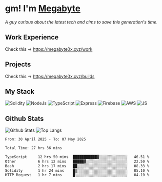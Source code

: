 # gm! I'm [Megabyte](https://megabyte0x.xyz/)

*A guy curious about the latest tech and aims to save this generation's time.*

## Work Experience

Check this -> https://megabyte0x.xyz/work

## Projects

Check this -> https://megabyte0x.xyz/builds

## My Stack

![Solidity](https://img.shields.io/badge/solidity-grey?style=for-the-badge&logo=solidity&logoColor=Green)
![NodeJs](https://img.shields.io/badge/NODE_JS-grey?style=for-the-badge&logo=nodedotjs&logoColor=Green)
![TypeScript](https://img.shields.io/badge/TS-grey?style=for-the-badge&logo=typescript&logoColor=Green)
![Express](https://img.shields.io/badge/EXPRESS-grey?style=for-the-badge&logo=EXPRESS&logoColor=Green)
![Firebase](https://img.shields.io/badge/EXPRESS-grey?style=for-the-badge&logo=EXPRESS&logoColor=Green)
![AWS](https://img.shields.io/badge/AWS-grey?style=for-the-badge&logo=amazonaws&logoColor=Yellow)
![JS](https://img.shields.io/badge/JS-grey?style=for-the-badge&logo=javascript&logoColor=Green)

## Github Stats

![Github Stats](https://github-readme-stats.vercel.app/api?username=megabyte0x&show_icons=true&theme=dark&hide_border=true&bg_color=0D1117) ![Top Langs](https://github-readme-stats.vercel.app/api/top-langs/?username=megabyte0x&layout=compact&theme=dark)

<!--START_SECTION:waka-->

```txt
From: 30 April 2025 - To: 07 May 2025

Total Time: 27 hrs 36 mins

TypeScript     12 hrs 50 mins  ███████████▓░░░░░░░░░░░░░   46.51 %
Other          6 hrs 12 mins   █████▓░░░░░░░░░░░░░░░░░░░   22.50 %
Bash           2 hrs 17 mins   ██░░░░░░░░░░░░░░░░░░░░░░░   08.33 %
Solidity       1 hr 24 mins    █▒░░░░░░░░░░░░░░░░░░░░░░░   05.10 %
HTTP Request   1 hr 7 mins     █░░░░░░░░░░░░░░░░░░░░░░░░   04.10 %
```

<!--END_SECTION:waka-->


